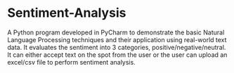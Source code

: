 # Sentiment-Analysis
A Python program developed in PyCharm to demonstrate the basic Natural Language Processing techniques and their application using real-world text data. It evaluates the sentiment into 3 categories, positive/negative/neutral. It can either accept text on the spot from the user or the user can upload an excel/csv file to perform sentiment analysis.

